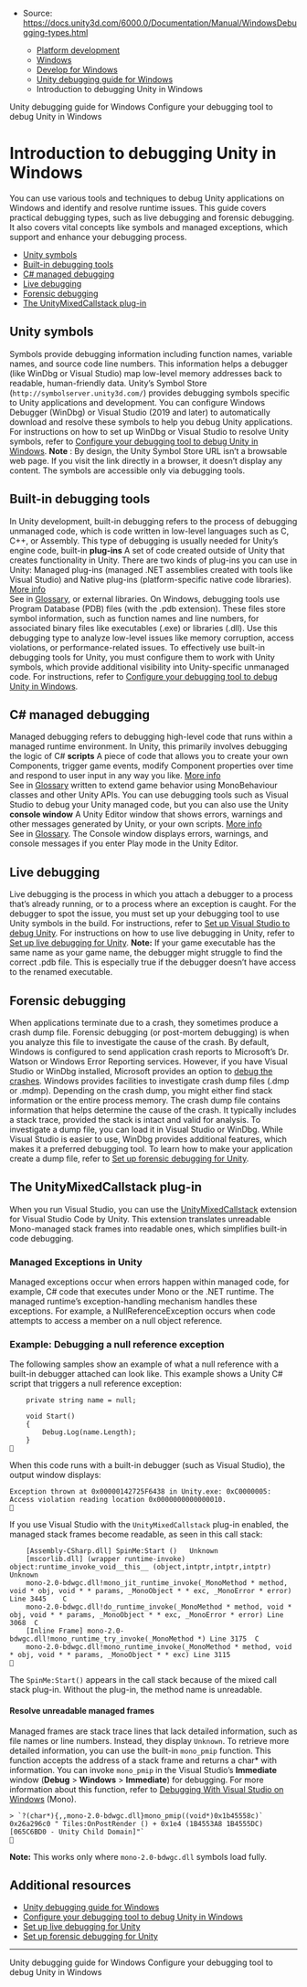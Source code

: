 * Source: https://docs.unity3d.com/6000.0/Documentation/Manual/WindowsDebugging-types.html

  * [Platform development ](https://docs.unity3d.com/6000.0/Documentation/Manual/PlatformSpecific.html)
  * [Windows](https://docs.unity3d.com/6000.0/Documentation/Manual/Windows.html)
  * [Develop for Windows](https://docs.unity3d.com/6000.0/Documentation/Manual/windows-develop.html)
  * [Unity debugging guide for Windows](https://docs.unity3d.com/6000.0/Documentation/Manual/WindowsDebugging.html)
  * Introduction to debugging Unity in Windows 


[](https://docs.unity3d.com/6000.0/Documentation/Manual/WindowsDebugging.html)
Unity debugging guide for Windows
[](https://docs.unity3d.com/6000.0/Documentation/Manual/WindowsDebugging-instructions.html)
Configure your debugging tool to debug Unity in Windows
# Introduction to debugging Unity in Windows
You can use various tools and techniques to debug Unity applications on Windows and identify and resolve runtime issues. 
This guide covers practical debugging types, such as live debugging and forensic debugging. It also covers vital concepts like symbols and managed exceptions, which support and enhance your debugging process.
  * [Unity symbols](https://docs.unity3d.com/6000.0/Documentation/Manual/WindowsDebugging-types.html#symbols)
  * [Built-in debugging tools](https://docs.unity3d.com/6000.0/Documentation/Manual/WindowsDebugging-types.html#native-debugging)
  * [C# managed debugging](https://docs.unity3d.com/6000.0/Documentation/Manual/WindowsDebugging-types.html#c-managed-debugging)
  * [Live debugging](https://docs.unity3d.com/6000.0/Documentation/Manual/WindowsDebugging-types.html#live-debugging)
  * [Forensic debugging](https://docs.unity3d.com/6000.0/Documentation/Manual/WindowsDebugging-types.html#forensic-debugging)
  * [The UnityMixedCallstack plug-in](https://docs.unity3d.com/6000.0/Documentation/Manual/WindowsDebugging-types.html#plug-in)


## Unity symbols
Symbols provide debugging information including function names, variable names, and source code line numbers. This information helps a debugger (like WinDbg or Visual Studio) map low-level memory addresses back to readable, human-friendly data.
Unity’s Symbol Store (`http://symbolserver.unity3d.com/`) provides debugging symbols specific to Unity applications and development. You can configure Windows Debugger (WinDbg) or Visual Studio (2019 and later) to automatically download and resolve these symbols to help you debug Unity applications.
For instructions on how to set up WinDbg or Visual Studio to resolve Unity symbols, refer to [Configure your debugging tool to debug Unity in Windows](https://docs.unity3d.com/6000.0/Documentation/Manual/WindowsDebugging-instructions.html).
**Note** : By design, the Unity Symbol Store URL isn’t a browsable web page. If you visit the link directly in a browser, it doesn’t display any content. The symbols are accessible only via debugging tools.
## Built-in debugging tools
In Unity development, built-in debugging refers to the process of debugging unmanaged code, which is code written in low-level languages such as C, C++, or Assembly. This type of debugging is usually needed for Unity’s engine code, built-in **plug-ins** A set of code created outside of Unity that creates functionality in Unity. There are two kinds of plug-ins you can use in Unity: Managed plug-ins (managed .NET assemblies created with tools like Visual Studio) and Native plug-ins (platform-specific native code libraries). [More info](https://docs.unity3d.com/6000.0/Documentation/Manual/plug-ins.html)  
See in [Glossary](https://docs.unity3d.com/6000.0/Documentation/Manual/Glossary.html#Plug-in), or external libraries. 
On Windows, debugging tools use Program Database (PDB) files (with the .pdb extension). These files store symbol information, such as function names and line numbers, for associated binary files like executables (.exe) or libraries (.dll).
Use this debugging type to analyze low-level issues like memory corruption, access violations, or performance-related issues. 
To effectively use built-in debugging tools for Unity, you must configure them to work with Unity symbols, which provide additional visibility into Unity-specific unmanaged code. For instructions, refer to [Configure your debugging tool to debug Unity in Windows](https://docs.unity3d.com/6000.0/Documentation/Manual/WindowsDebugging-instructions.html).
## C# managed debugging
Managed debugging refers to debugging high-level code that runs within a managed runtime environment. In Unity, this primarily involves debugging the logic of C# **scripts** A piece of code that allows you to create your own Components, trigger game events, modify Component properties over time and respond to user input in any way you like. [More info](https://docs.unity3d.com/6000.0/Documentation/Manual/creating-scripts.html)  
See in [Glossary](https://docs.unity3d.com/6000.0/Documentation/Manual/Glossary.html#Scripts) written to extend game behavior using MonoBehaviour classes and other Unity APIs.
You can use debugging tools such as Visual Studio to debug your Unity managed code, but you can also use the Unity **console window** A Unity Editor window that shows errors, warnings and other messages generated by Unity, or your own scripts. [More info](https://docs.unity3d.com/6000.0/Documentation/Manual/Console.html)  
See in [Glossary](https://docs.unity3d.com/6000.0/Documentation/Manual/Glossary.html#Consolewindow). The Console window displays errors, warnings, and console messages if you enter Play mode in the Unity Editor. 
## Live debugging
Live debugging is the process in which you attach a debugger to a process that’s already running, or to a process where an exception is caught. For the debugger to spot the issue, you must set up your debugging tool to use Unity symbols in the build. For instructions, refer to [Set up Visual Studio to debug Unity](https://docs.unity3d.com/6000.0/Documentation/Manual/WindowsDebugging-instructions.html#vs-setup). 
For instructions on how to use live debugging in Unity, refer to [Set up live debugging for Unity](https://docs.unity3d.com/6000.0/Documentation/Manual/WindowsDebugging-live.html).
**Note:** If your game executable has the same name as your game name, the debugger might struggle to find the correct .pdb file. This is especially true if the debugger doesn’t have access to the renamed executable.
## Forensic debugging
When applications terminate due to a crash, they sometimes produce a crash dump file. Forensic debugging (or post-mortem debugging) is when you analyze this file to investigate the cause of the crash. 
By default, Windows is configured to send application crash reports to Microsoft’s Dr. Watson or Windows Error Reporting services. However, if you have Visual Studio or WinDbg installed, Microsoft provides an option to [debug the crashes](https://msdn.microsoft.com/en-us/library/windows/desktop/bb204634\(v=vs.85\).aspx). 
Windows provides facilities to investigate crash dump files (.dmp or .mdmp). Depending on the crash dump, you might either find stack information or the entire process memory. The crash dump file contains information that helps determine the cause of the crash. It typically includes a stack trace, provided the stack is intact and valid for analysis.
To investigate a dump file, you can load it in Visual Studio or WinDbg. While Visual Studio is easier to use, WinDbg provides additional features, which makes it a preferred debugging tool.
To learn how to make your application create a dump file, refer to [Set up forensic debugging for Unity](https://docs.unity3d.com/6000.0/Documentation/Manual/WindowsDebugging-forensic.html). 
## The UnityMixedCallstack plug-in
When you run Visual Studio, you can use the [UnityMixedCallstack](https://github.com/Unity-Technologies/UnityMixedCallstack) extension for Visual Studio Code by Unity. This extension translates unreadable Mono-managed stack frames into readable ones, which simplifies built-in code debugging.
### Managed Exceptions in Unity
Managed exceptions occur when errors happen within managed code, for example, C# code that executes under Mono or the .NET runtime. The managed runtime’s exception-handling mechanism handles these exceptions.
For example, a NullReferenceException occurs when code attempts to access a member on a null object reference.
### Example: Debugging a null reference exception
The following samples show an example of what a null reference with a built-in debugger attached can look like. 
This example shows a Unity C# script that triggers a null reference exception:
```
    private string name = null;

    void Start()
    {
        Debug.Log(name.Length);
    }

```

When this code runs with a built-in debugger (such as Visual Studio), the output window displays:
```
Exception thrown at 0x00000142725F6438 in Unity.exe: 0xC0000005: Access violation reading location 0x0000000000000010.

```

If you use Visual Studio with the `UnityMixedCallstack` plug-in enabled, the managed stack frames become readable, as seen in this call stack: 
```
    [Assembly-CSharp.dll] SpinMe:Start ()   Unknown
    [mscorlib.dll] (wrapper runtime-invoke) object:runtime_invoke_void__this__ (object,intptr,intptr,intptr)    Unknown
    mono-2.0-bdwgc.dll!mono_jit_runtime_invoke(_MonoMethod * method, void * obj, void * * params, _MonoObject * * exc, _MonoError * error) Line 3445    C
    mono-2.0-bdwgc.dll!do_runtime_invoke(_MonoMethod * method, void * obj, void * * params, _MonoObject * * exc, _MonoError * error) Line 3068  C
    [Inline Frame] mono-2.0-bdwgc.dll!mono_runtime_try_invoke(_MonoMethod *) Line 3175  C
    mono-2.0-bdwgc.dll!mono_runtime_invoke(_MonoMethod * method, void * obj, void * * params, _MonoObject * * exc) Line 3115    

```

The `SpinMe:Start()` appears in the call stack because of the mixed call stack plug-in. Without the plug-in, the method name is unreadable. 
#### Resolve unreadable managed frames
Managed frames are stack trace lines that lack detailed information, such as file names or line numbers. Instead, they display `Unknown`.
To retrieve more detailed information, you can use the built-in `mono_pmip` function. This function accepts the address of a stack frame and returns a char* with information. You can invoke `mono_pmip` in the Visual Studio’s **Immediate** window (**Debug** > **Windows** > **Immediate**) for debugging. For more information about this function, refer to [Debugging With Visual Studio on Windows](https://www.mono-project.com/docs/debug+profile/debug/#debugging-with-visual-studio-on-windows) (Mono).
```
> `?(char*){,,mono-2.0-bdwgc.dll}mono_pmip((void*)0x1b45558c)`  
0x26a296c0 " Tiles:OnPostRender () + 0x1e4 (1B4553A8 1B4555DC) [065C6BD0 - Unity Child Domain]"`

```

**Note:** This works only where `mono-2.0-bdwgc.dll` symbols load fully.
## Additional resources
  * [Unity debugging guide for Windows](https://docs.unity3d.com/6000.0/Documentation/Manual/WindowsDebugging.html)
  * [Configure your debugging tool to debug Unity in Windows](https://docs.unity3d.com/6000.0/Documentation/Manual/WindowsDebugging-instructions.html)
  * [Set up live debugging for Unity](https://docs.unity3d.com/6000.0/Documentation/Manual/WindowsDebugging-live.html)
  * [Set up forensic debugging for Unity](https://docs.unity3d.com/6000.0/Documentation/Manual/WindowsDebugging-forensic.html)


* * *
[](https://docs.unity3d.com/6000.0/Documentation/Manual/WindowsDebugging.html)
Unity debugging guide for Windows
[](https://docs.unity3d.com/6000.0/Documentation/Manual/WindowsDebugging-instructions.html)
Configure your debugging tool to debug Unity in Windows
